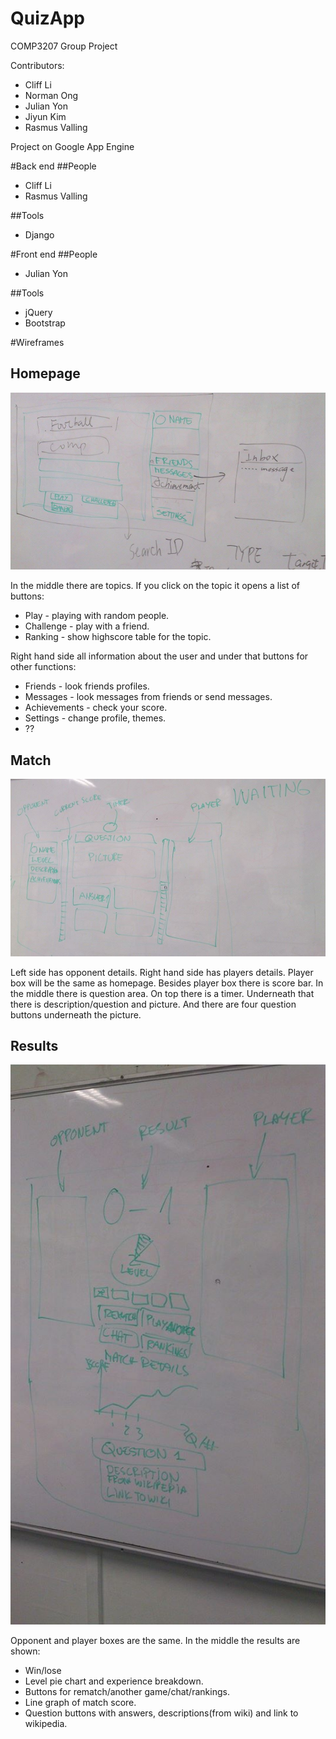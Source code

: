 QuizApp
=======

COMP3207 Group Project

Contributors:
* Cliff Li
* Norman Ong
* Julian Yon
* Jiyun Kim
* Rasmus Valling

Project on Google App Engine

#Back end
##People
* Cliff Li
* Rasmus Valling

##Tools
* Django

#Front end
##People
* Julian Yon

##Tools
* jQuery
* Bootstrap

#Wireframes

## Homepage

![Home](/img/wireframes/home.jpg?raw=true "Home")

In the middle there are topics. If you click on the topic it opens a list of buttons:
* Play - playing with random people.
* Challenge - play with a friend.
* Ranking - show highscore table for the topic.

Right hand side all information about the user and under that buttons for other functions:
* Friends - look friends profiles.
* Messages - look messages from friends or send messages.
* Achievements - check your score.
* Settings - change profile, themes.
* ??

## Match

![Match](/img/wireframes/question.jpg?raw=true "Match")

Left side has opponent details. Right hand side has players details. Player box will be the same as homepage.
Besides player box there is score bar.
In the middle there is question area. On top there is a timer. Underneath that there is description/question and picture. And there are four question buttons underneath the picture.

## Results

![Results](/img/wireframes/results.jpg?raw=true "Results")

Opponent and player boxes are the same.
In the middle the results are shown:
* Win/lose
* Level pie chart and experience breakdown.
* Buttons for rematch/another game/chat/rankings.
* Line graph of match score.
* Question buttons with answers, descriptions(from wiki) and link to wikipedia.
